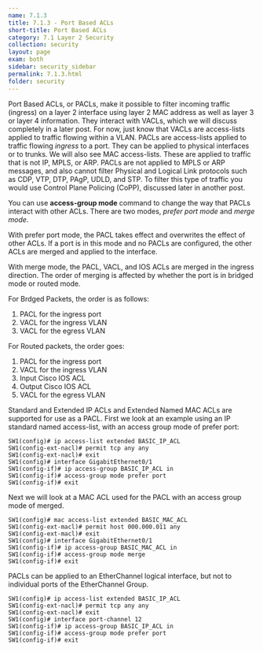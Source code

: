 ```yaml
---
name: 7.1.3
title: 7.1.3 - Port Based ACLs
short-title: Port Based ACLs
category: 7.1 Layer 2 Security
collection: security
layout: page
exam: both
sidebar: security_sidebar
permalink: 7.1.3.html
folder: security
---
```

Port Based ACLs, or PACLs, make it possible to filter incoming traffic (ingress) on a layer 2 interface using layer 2 MAC address as well as layer 3 or layer 4 information. They interact with VACLs, which we will discuss completely in a later post. For now, just know that VACLs are access-lists applied to traffic flowing within a VLAN. PACLs are access-lists applied to traffic flowing *ingress* to a port. They can be applied to physical interfaces or to trunks. We will also see MAC access-lists. These are applied to traffic that is not IP, MPLS, or ARP. PACLs are not applied to MPLS or ARP messages, and also cannot filter Physical and Logical Link protocols such as CDP, VTP, DTP, PAgP, UDLD, and STP. To filter this type of traffic you would use Control Plane Policing (CoPP), discussed later in another post.

You can use **access-group mode** command to change the way that PACLs interact with other ACLs. There are two modes, *prefer port mode* and *merge mode*.

With prefer port mode, the PACL takes effect and overwrites the effect of other ACLs. If a port is in this mode and no PACLs are configured, the other ACLs are merged and applied to the interface.

With merge mode, the PACL, VACL, and IOS ACLs are merged in the ingress direction. The order of merging is affected by whether the port is in bridged mode or routed mode.

For Brdged Packets, the order is as follows:
1. PACL for the ingress port
2. VACL for the ingress VLAN
3. VACL for the egress VLAN

For Routed packets, the order goes:
1. PACL for the ingress port
2. VACL for the ingress VLAN
3. Input Cisco IOS ACL
4. Output Cisco IOS ACL
5. VACL for the egress VLAN

Standard and Extended IP ACLs and Extended Named MAC ACLs are supported for use as a PACL. First we look at an example using an IP standard named access-list, with an access group mode of prefer port:
```
SW1(config)# ip access-list extended BASIC_IP_ACL
SW1(config-ext-nacl)# permit tcp any any
SW1(config-ext-nacl)# exit
SW1(config)# interface GigabitEthernet0/1
SW1(config-if)# ip access-group BASIC_IP_ACL in
SW1(config-if)# access-group mode prefer port
SW1(config-if)# exit
```
Next we will look at a MAC ACL used for the PACL with an access group mode of merged.
```
SW1(config)# mac access-list extended BASIC_MAC_ACL
SW1(config-ext-macl)# permit host 000.000.011 any
SW1(config-ext-macl)# exit
SW1(config)# interface GigabitEthernet0/1
SW1(config-if)# ip access-group BASIC_MAC_ACL in
SW1(config-if)# access-group mode merge
SW1(config-if)# exit
```

PACLs can be applied to an EtherChannel logical interface, but not to individual ports of the EtherChannel Group.
```
SW1(config)# ip access-list extended BASIC_IP_ACL
SW1(config-ext-nacl)# permit tcp any any
SW1(config-ext-nacl)# exit
SW1(config)# interface port-channel 12
SW1(config-if)# ip access-group BASIC_IP_ACL in
SW1(config-if)# access-group mode prefer port
SW1(config-if)# exit
```